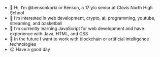 - 👋 Hi, I’m @bensonkarki or Benson, a 17 y/o senior at Clovis North High School
- 👀 I’m interested in web development, crypto, ai, programming, youtube, streaming, and basketball
- 🌱 I’m currently learning JavaScript for web development and have experience with Java, HTML, and CSS
- 💭 In the future I want to work with blockchain or artificial intelligence technologies
- 😉 Have a good day

<!---
bensonkarki/bensonkarki is a ✨ special ✨ repository because its `README.md` (this file) appears on your GitHub profile.
You can click the Preview link to take a look at your changes.
--->
